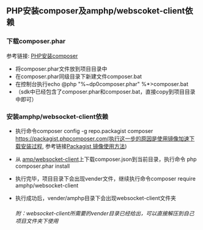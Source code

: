 ## PHP安装composer及amphp/webscoket-client依赖

### 下载composer.phar

参考链接: [PHP安装composer](https://docs.phpcomposer.com/00-intro.html)

- 将composer.phar文件放到项目目录中
- 在composer.phar同级目录下新建文件composer.bat
-  在控制台执行echo @php "%~dp0composer.phar" %*>composer.bat
-  （sdk中已经包含了composer.phar和composer.bat，直接copy到项目目录中即可）

### 安装amphp/websocket-client依赖

- 执行命令composer config -g repo.packagist composer https://packagist.phpcomposer.com(执行这一步的原因是使用镜像加速下载安装过程, 参考链接[Packagist 镜像使用方法](https://pkg.phpcomposer.com/))

- 从 [amp/websocket-client](https://github.com/amphp/websocket-client)上下载composer.json到当前目录，执行命令 php composer.phar install

- 执行完毕，项目目录下会出现vender文件，继续执行命令composer require amphp/websocket-client

- 执行成功后，vender/amphp目录下会出现websocket-client文件夹

  ###### 附：websocket-client所需要的vender目录已经给出，可以直接解压到自己项目文件夹下使用



